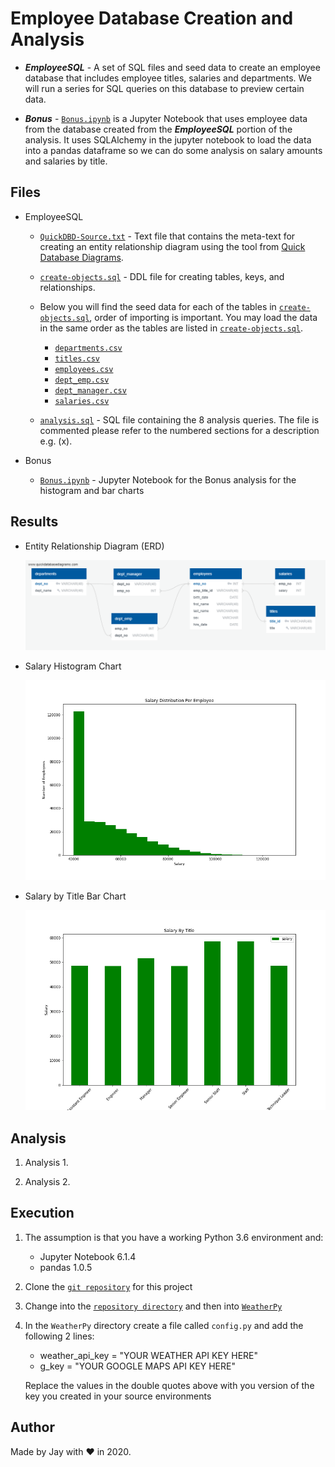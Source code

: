 # Employee Database Creation and Analysis

- **_EmployeeSQL_** - A set of SQL files and seed data to create an employee database that includes employee titles, salaries and departments. We will run a series for SQL queries on this database to preview certain data.

- **_Bonus_** - [`Bonus.ipynb`](Bonus/Bonus.ipynb) is a Jupyter Notebook that uses employee data from the database created from the **_EmployeeSQL_** portion of the analysis. It uses SQLAlchemy in the jupyter notebook to load the data into a pandas dataframe so we can do some analysis on salary amounts and salaries by title.

## Files

- EmployeeSQL

  - [`QuickDBD-Source.txt`](EmployeeSQL/DDL/QuickDBD-Source.txt) - Text file that contains the meta-text for creating an entity relationship diagram using the tool from [Quick Database Diagrams](https://app.quickdatabasediagrams.com/).

  - [`create-objects.sql`](EmployeeSQL/DDL/create-objects.sql) - DDL file for creating tables, keys, and relationships.

  - Below you will find the seed data for each of the tables in [`create-objects.sql`](EmployeeSQL/DDL/create-objects.sql), order of importing is important. You may load the data in the same order as the tables are listed in [`create-objects.sql`](EmployeeSQL/DDL/create-objects.sql).

    - [`departments.csv`](EmployeeSQL/Resources/departments.csv)
    - [`titles.csv`](EmployeeSQL/Resources/titles.csv)
    - [`employees.csv`](EmployeeSQL/Resources/employees.csv)
    - [`dept_emp.csv`](EmployeeSQL/Resources/dept_emp.csv)
    - [`dept_manager.csv`](EmployeeSQL/Resources/dept_manager.csv)
    - [`salaries.csv`](EmployeeSQL/Resources/salaries.csv)

  - [`analysis.sql`](EmployeeSQL/Analysis-SQL/analysis.sql) - SQL file containing the 8 analysis queries. The file is commented please refer to the numbered sections for a description e.g. (x).

- Bonus

  - [`Bonus.ipynb`](Bonus/Bonus.ipynb) - Jupyter Notebook for the Bonus analysis for the histogram and bar charts

## Results

- Entity Relationship Diagram (ERD)

  ![ERD](EmployeeSQL/Results/QuickDBD-export_ERD.png)

- Salary Histogram Chart

  ![Salary Histogram](Bonus/Results/histogram-salary.png)

- Salary by Title Bar Chart

  ![Salary by Title Bar](Bonus/Results/bar-salary-title.png)

## Analysis

1. Analysis 1.

1. Analysis 2.

## Execution

1. The assumption is that you have a working Python 3.6 environment and:

   - Jupyter Notebook 6.1.4
   - pandas 1.0.5

1. Clone the [`git repository`](https://github.com/jayhjman/sql-challenge) for this project
1. Change into the [`repository directory`](https://github.com/jayhjman/sql-challenge) and then into [`WeatherPy`](WeatherPy/)
1. In the `WeatherPy` directory create a file called `config.py` and add the following 2 lines:

   - weather_api_key = "YOUR WEATHER API KEY HERE"
   - g_key = "YOUR GOOGLE MAPS API KEY HERE"

   Replace the values in the double quotes above with you version of the key you created in your source environments

## Author

Made by Jay with :heart: in 2020.
